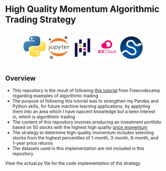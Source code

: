 # High Quality Momentum Algorithmic Trading Strategy

</br>
<div align="center">
<a href="https://www.python.org/"><img src="./readme-content/Python.png" width="75" height="75"></a>
<a href="https://jupyter.org/"><img src="./readme-content/Jupyter.png" width="70" height="75"></a>
<a href="https://pandas.pydata.org/"><img src="./readme-content/Pandas.png" width="75" height="75"></a>
<a href="https://iexcloud.io/"><img src="./readme-content/IEX_Cloud.png" width="75" height="75"></a>
<a href="https://scipy.org/"><img src="./readme-content/SciPy.png" width="75" height="75"></a>
</div>

</br>

## Overview

- This repository is the result of following [this tutorial](https://www.youtube.com/watch?v=xfzGZB4HhEE) from Freecodecamp regarding examples of algorithmic trading
- The purpose of following this tutorial was to strengthen my Pandas and Python skills, for future machine learning applications, by applyting them into an area which I have nascent knowledge but a keen interest in, which is algorithmic trading
- The content of this repository involves producing an investment portfolio based on 50 stocks with the highest high quality [price momentum](https://www.investopedia.com/terms/m/momentum.asp)
- The strategy to determine high-quality momentum includes selecting stocks from the highest percentiles of 1-month, 3-month, 6-month, and 1-year price returns
- The datasets used in this implementation are not included in this repository

View the actual.py file for the code implementation of the strategy
